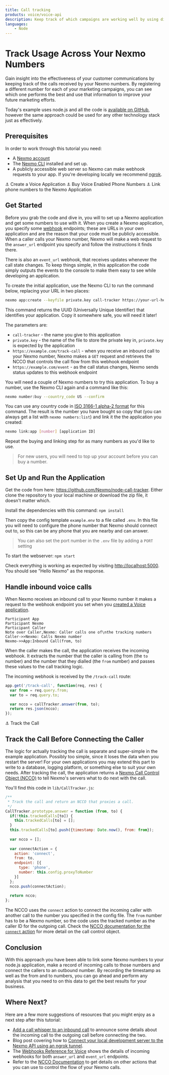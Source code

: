 ```yaml
---
title: Call tracking
products: voice/voice-api
description: Keep track of which campaigns are working well by using different numbers for each one and tracking the incoming calls. This tutorial shows you how to handle incoming calls, connect them to another number, and track the phone numbers that called each of your Nexmo numbers.
languages:
    - Node
---
```


# Track Usage Across Your Nexmo Numbers

Gain insight into the effectiveness of your customer communications by keeping track of the calls received by your Nexmo numbers. By registering a different number for each of your marketing campaigns, you can see which one performs the best and use that information to improve your future marketing efforts.

Today's example uses node.js and all the code is [available on GitHub](https://github.com/Nexmo/node-call-tracker), however the same approach could be used for any other technology stack just as effectively.

## Prerequisites

In order to work through this tutorial you need:

* A [Nexmo account](https://dashboard.nexmo.com/sign-up)
* The [Nexmo CLI](https://github.com/nexmo/nexmo-cli) installed and set up.
* A publicly accessible web server so Nexmo can make webhook requests to your app. If you're developing locally we recommend [ngrok](https://ngrok.com/).

⚓ Create a Voice Application
⚓ Buy Voice Enabled Phone Numbers
⚓ Link phone numbers to the Nexmo Application
## Get Started

Before you grab the code and dive in, you will to set up a Nexmo application and get some numbers to use with it. When you create a Nexmo application, you specify some [webhook](https://developer.nexmo.com/concepts/guides/webhooks) endpoints; these are URLs in your own application and are the reason that your code must be publicly accessible. When a caller calls your Nexmo number, Nexmo will make a web request to the `answer_url` endpoint you specify and follow the instructions it finds there.

There is also an `event_url` webhook, that receives updates whenever the call state changes. To keep things simple, in this application the code simply outputs the events to the console to make them easy to see while developing an application.

To create the initial application, use the Nexmo CLI to run the command below, replacing your URL in two places:

```bash
nexmo app:create --keyfile private.key call-tracker https://your-url-here/track-call https://your-url-here/event
```

This command returns the UUID (Universally Unique Identifier) that identifies your application. Copy it somewhere safe, you will need it later!

The parameters are:

* `call-tracker` - the name you give to this application
* `private.key` - the name of the file to store the private key in, `private.key` is expected by the application
* `https://example.com/track-call` - when you receive an inbound call to your Nexmo number, Nexmo makes a `GET` request and retrieves the NCCO that controls the call flow from this webhook endpoint
* `https://example.com/event` - as the call status changes, Nexmo sends status updates to this webhook endpoint

You will need a couple of Nexmo numbers to try this application. To buy a number, use the Nexmo CLI again and a command like this:

```bash
nexmo number:buy --country_code US --confirm
```

You can use any country code in [ISO 3166-1 alpha-2 format](https://en.wikipedia.org/wiki/ISO_3166-1_alpha-2) for this command. The result is the number you have bought so copy that (you can always get a list with `nexmo numbers:list`) and link it the the application you created:

```bash
nexmo link:app [number] [application ID]
```

Repeat the buying and linking step for as many numbers as you'd like to use.

> For new users, you will need to top up your account before you can buy a number.

## Set Up and Run the Application

Get the code from here: <https://github.com/Nexmo/node-call-tracker>. Either clone the repository to your local machine or download the zip file, it doesn't matter which.

Install the dependencies with this command: `npm install`

Then copy the config template `example.env` to a file called `.env`. In this file you will need to configure the phone number that Nexmo should connect out to, so this can be any phone that you are nearby and can answer.

> You can also set the port number in the `.env` file by adding a `PORT` setting

To start the webserver: `npm start`

Check everything is working as expected by visiting <http://localhost:5000>. You should see "Hello Nexmo" as the response.

## Handle inbound voice calls

When Nexmo receives an inbound call to your Nexmo number it makes a request to the webhook endpoint you set when you [created a Voice application](#get-started).

```sequence_diagram
Participant App
Participant Nexmo
Participant Caller
Note over Caller,Nexmo: Caller calls one of\nthe tracking numbers
Caller->>Nexmo: Calls Nexmo number
Nexmo->>App:Inbound Call(from, to)
```

When the caller makes the call, the application receives the incoming webhook. It extracts the number that the caller is calling from (the `to` number) and the number that they dialled (the `from` number) and passes these values to the call tracking logic.

The incoming webhook is received by the `/track-call` route:

```js
app.get('/track-call', function(req, res) {
  var from = req.query.from;
  var to = req.query.to;

  var ncco = callTracker.answer(from, to);
  return res.json(ncco);
});
```

⚓ Track the Call 
## Track the Call Before Connecting the Caller

The logic for actually tracking the call is separate and super-simple in the example application. Possibly too simple, since it loses the data when you restart the server! For your own applications you may extend this part to write to a database, logging platform, or something else to suit your own needs. After tracking the call, the application returns a [Nexmo Call Control Object (NCCO)](https://developer.nexmo.com/voice/voice-api/ncco-reference) to tell Nexmo's servers what to do next with the call.

You'll find this code in `lib/CallTracker.js`:

```js
/**
 * Track the call and return an NCCO that proxies a call.
 */
CallTracker.prototype.answer = function (from, to) {
  if(!this.trackedCalls[to]) {
    this.trackedCalls[to] = [];
  }
  this.trackedCalls[to].push({timestamp: Date.now(), from: from});
  
  var ncco = [];
  
  var connectAction = {
    action: 'connect',
    from: to,
    endpoint: [{
      type: 'phone',
      number: this.config.proxyToNumber
    }]
  };
  ncco.push(connectAction);
  
  return ncco;
};
```

The NCCO uses the `connect` action to connect the incoming caller with another call to the number you specified in the config file. The `from` number has to be a Nexmo number, so the code uses the tracked number as the caller ID for the outgoing call. Check the [NCCO documentation for the `connect` action](https://developer.nexmo.com/voice/voice-api/ncco-reference#connect) for more detail on the call control object.

## Conclusion

With this approach you have been able to link some Nexmo numbers to your node.js application, make a record of incoming calls to those numbers and connect the callers to an outbound number. By recording the timestamp as well as the from and to numbers, you can go ahead and perform any analysis that you need to on this data to get the best results for your business.

## Where Next?

Here are a few more suggestions of resources that you might enjoy as a next step after this tutorial:

* [Add a call whisper to an inbound call](https://developer.nexmo.com/tutorials/add-a-call-whisper-to-an-inbound-call) to announce some details about the incoming call to the outgoing call before connecting the two.
* Blog post covering how to [Connect your local development server to the Nexmo API using an ngrok tunnel](https://www.nexmo.com/blog/2017/07/04/local-development-nexmo-ngrok-tunnel-dr/).
* The [Webhooks Reference for Voice](https://developer.nexmo.com/voice/voice-api/webhook-reference) shows the details of incoming webhooks for both `answer_url` and `event_url` endpoints.
* Refer to the [NCCO Documentation](https://developer.nexmo.com/voice/voice-api/ncco-reference) to get details on other actions that you can use to control the flow of your Nexmo calls.
